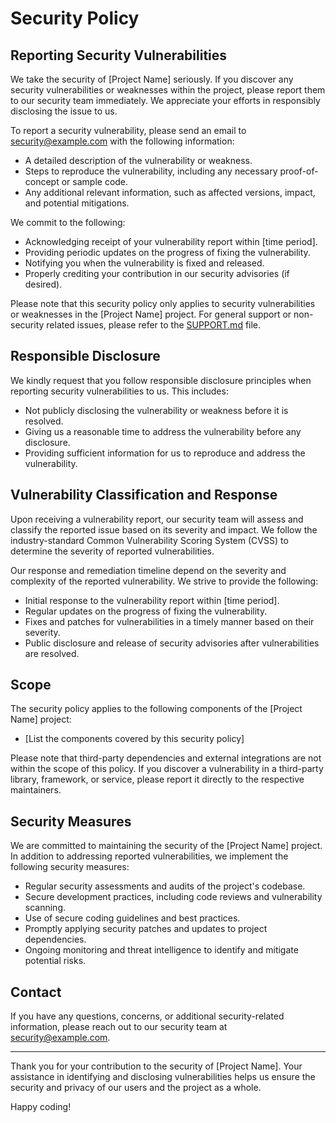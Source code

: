 # Security Policy

## Reporting Security Vulnerabilities

We take the security of [Project Name] seriously. If you discover any security vulnerabilities or weaknesses within the project, please report them to our security team immediately. We appreciate your efforts in responsibly disclosing the issue to us.

To report a security vulnerability, please send an email to [security@example.com](mailto:security@example.com) with the following information:

- A detailed description of the vulnerability or weakness.
- Steps to reproduce the vulnerability, including any necessary proof-of-concept or sample code.
- Any additional relevant information, such as affected versions, impact, and potential mitigations.

We commit to the following:

- Acknowledging receipt of your vulnerability report within [time period].
- Providing periodic updates on the progress of fixing the vulnerability.
- Notifying you when the vulnerability is fixed and released.
- Properly crediting your contribution in our security advisories (if desired).

Please note that this security policy only applies to security vulnerabilities or weaknesses in the [Project Name] project. For general support or non-security related issues, please refer to the [SUPPORT.md](SUPPORT.md) file.

## Responsible Disclosure

We kindly request that you follow responsible disclosure principles when reporting security vulnerabilities to us. This includes:

- Not publicly disclosing the vulnerability or weakness before it is resolved.
- Giving us a reasonable time to address the vulnerability before any disclosure.
- Providing sufficient information for us to reproduce and address the vulnerability.

## Vulnerability Classification and Response

Upon receiving a vulnerability report, our security team will assess and classify the reported issue based on its severity and impact. We follow the industry-standard Common Vulnerability Scoring System (CVSS) to determine the severity of reported vulnerabilities.

Our response and remediation timeline depend on the severity and complexity of the reported vulnerability. We strive to provide the following:

- Initial response to the vulnerability report within [time period].
- Regular updates on the progress of fixing the vulnerability.
- Fixes and patches for vulnerabilities in a timely manner based on their severity.
- Public disclosure and release of security advisories after vulnerabilities are resolved.

## Scope

The security policy applies to the following components of the [Project Name] project:

- [List the components covered by this security policy]

Please note that third-party dependencies and external integrations are not within the scope of this policy. If you discover a vulnerability in a third-party library, framework, or service, please report it directly to the respective maintainers.

## Security Measures

We are committed to maintaining the security of the [Project Name] project. In addition to addressing reported vulnerabilities, we implement the following security measures:

- Regular security assessments and audits of the project's codebase.
- Secure development practices, including code reviews and vulnerability scanning.
- Use of secure coding guidelines and best practices.
- Promptly applying security patches and updates to project dependencies.
- Ongoing monitoring and threat intelligence to identify and mitigate potential risks.

## Contact

If you have any questions, concerns, or additional security-related information, please reach out to our security team at [security@example.com](mailto:security@example.com).

---

Thank you for your contribution to the security of [Project Name]. Your assistance in identifying and disclosing vulnerabilities helps us ensure the security and privacy of our users and the project as a whole.

Happy coding!

